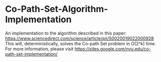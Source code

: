 # Co-Path-Set-Algorithm-Implementation
An implementation to the algorithm described in this paper: https://www.sciencedirect.com/science/article/pii/S0020019022000928
This will, deterministically, solves the Co-path Set problem in O(2^k) time.
For more information, please visit https://sites.google.com/nyu.edu/co-path-set-implementation/
